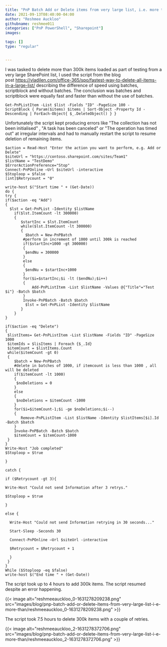 ```yaml
---
title: "PnP Batch Add or Delete items from very large list, i.e. more than 300k items"
date: 2021-09-13T08:40:00-04:00
author: "Reshmee Auckloo"
githubname: reshmee011
categories: ["PnP PowerShell", "Sharepoint"]
images:

tags: []
type: "regular"


---
```


I was tasked to delete more than 300k items loaded as part of testing
from a very large SharePoint list, I used the script from the blog
post <https://vladilen.com/office-365/spo/fastest-way-to-delete-all-items-in-a-large-list/> describing
the difference of speed using batches, scriptblock and without batches.
The conclusion was batches and scriptblock were equally fast and faster
than without the use of batches. 
``` wp-block-preformatted
Get-PnPListItem -List $list -Fields "ID" -PageSize 100 -ScriptBlock { Param($items) $items | Sort-Object -Property Id -Descending | ForEach-Object{ $_.DeleteObject() } } 
```
Unfortunately the script kept producing errors like "The collection has
not been initialised" , "A task has been canceled" or "The operation
has timed out" at irregular intervals and had to manually restart the
script to resume deletion of remaining items.
 
``` {.lia-code-sample .language-applescript}
$action = Read-Host "Enter the action you want to perform, e.g. Add or Delete"
$siteUrl = "https://contoso.sharepoint.com/sites/Team1"
$listName = "TestDemo" 
$ErrorActionPreference="Stop"
Connect-PnPOnline –Url $siteUrl -interactive
$Stoploop = $false
[int]$Retrycount = "0"

write-host $("Start time " + (Get-Date))
do {
try {
if($action -eq "Add")
{   
  $lst = Get-PnPList -Identity $listName   
    if($lst.ItemCount -lt 300000)
    {
       $startInc = $lst.ItemCount
       while($lst.ItemCount -lt 300000)
       {    
         $batch = New-PnPBatch
        #perform in increment of 1000 until 300k is reached 
        if($startInc+1000 -gt 300000)
        {
         $endNu = 300000
        } 
        else
        {
         $endNu = $startInc+1000
        }
        for($i=$startInc;$i -lt ($endNu);$i++)
        {
            Add-PnPListItem -List $listName -Values @{"Title"="Test $i"} -Batch $batch
        }
        Invoke-PnPBatch -Batch $batch
         $lst = Get-PnPList -Identity $listName
       }
    }
}

if($action -eq "Delete")
{
 $listItems= Get-PnPListItem -List $listName -Fields "ID" -PageSize 1000  
 $itemIds = $lisItems | Foreach {$_.Id}
 $itemCount = $listItems.Count
 while($itemCount -gt 0)
 {
    $batch = New-PnPBatch
    #delete in batches of 1000, if itemcount is less than 1000 , all will be deleted 
    if($itemCount -lt 1000)
    {
     $noDeletions = 0
    }
    else
    {
     $noDeletions = $itemCount -1000
    }
    for($i=$itemCount-1;$i -ge $noDeletions;$i--)
    {
       Remove-PnPListItem -List $listName -Identity $listItems[$i].Id -Batch $batch 
    }
    Invoke-PnPBatch -Batch $batch
    $itemCount = $itemCount-1000
 }
}
Write-Host "Job completed"
$Stoploop = $true

}

catch {

if ($Retrycount -gt 3){

Write-Host "Could not send Information after 3 retrys."

$Stoploop = $true

}

else {

  Write-Host "Could not send Information retrying in 30 seconds..."

  Start-Sleep -Seconds 30

  Connect-PnPOnline –Url $siteUrl -interactive

  $Retrycount = $Retrycount + 1

  }
 }
}
While ($Stoploop -eq $false)
write-host $("End time " + (Get-Date))

```

The script took up to 4 hours to add 300k items. The script resumed
despite an error happening. 

{{< image alt="reshmeeauckloo_0-1631278209238.png" src="images/blog/pnp-batch-add-or-delete-items-from-very-large-list-i-e-more-than/reshmeeauckloo_0-1631278209238.png" >}}

The script took 7.5 hours to delete 300k items with a couple of
retries.  

{{< image alt="reshmeeauckloo_2-1631278372706.png" src="images/blog/pnp-batch-add-or-delete-items-from-very-large-list-i-e-more-than/reshmeeauckloo_2-1631278372706.png" >}}

